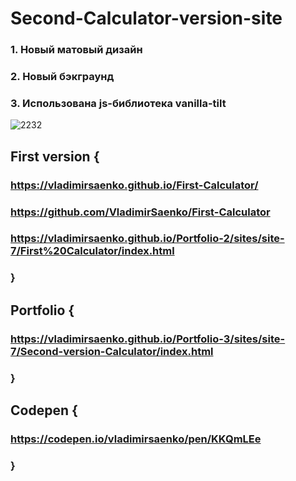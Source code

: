 # Second-Calculator-version-site

### 1. Новый матовый дизайн

### 2. Новый бэкграунд

### 3. Использована js-библиотека vanilla-tilt

![2232](https://user-images.githubusercontent.com/56477695/118031128-d9fdde80-b36e-11eb-8670-fbbaf8924d49.png)

## First version {

### https://vladimirsaenko.github.io/First-Calculator/

### https://github.com/VladimirSaenko/First-Calculator

### https://vladimirsaenko.github.io/Portfolio-2/sites/site-7/First%20Calculator/index.html

### }

## Portfolio {

### https://vladimirsaenko.github.io/Portfolio-3/sites/site-7/Second-version-Calculator/index.html

### }

## Codepen {

### https://codepen.io/vladimirsaenko/pen/KKQmLEe

### }
